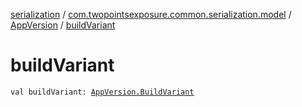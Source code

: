 [serialization](../../index.md) / [com.twopointsexposure.common.serialization.model](../index.md) / [AppVersion](index.md) / [buildVariant](./build-variant.md)

# buildVariant

`val buildVariant: `[`AppVersion.BuildVariant`](-build-variant/index.md)